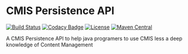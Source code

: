 # CMIS Persistence API

[![Build Status](https://travis-ci.org/gsdenys/cmis-persistence-api.svg?branch=master)](https://travis-ci.org/gsdenys/cmis-persistence-api)
[![Codacy Badge](https://api.codacy.com/project/badge/Grade/6d55282b69c441129b14662156e2a078)](https://www.codacy.com/app/gsdenys/cmis-persistence-api?utm_source=github.com&amp;utm_medium=referral&amp;utm_content=gsdenys/cmis-persistence-api&amp;utm_campaign=Badge_Grade)
[![License](https://img.shields.io/badge/License-Apache%202.0-blue.svg)](https://opensource.org/licenses/Apache-2.0) 
[![Maven Central](https://maven-badges.herokuapp.com/maven-central/com.github.gsdenys/cmis-persistence-api/badge.svg)](https://maven-badges.herokuapp.com/maven-central/com.github.gsdenys/cmis-persistence-api)


A CMIS Persistence API to help java programers to use CMIS less a deep knowledge of Content Management
